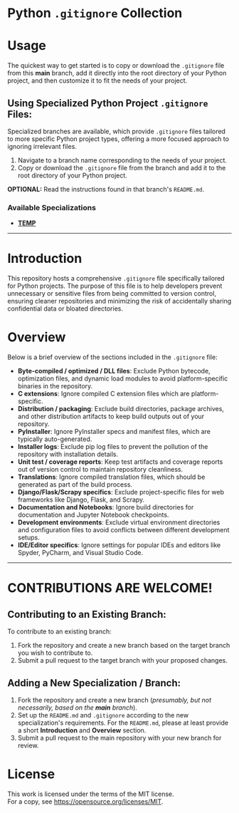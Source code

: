 # Python `.gitignore` Collection

# Usage

The quickest way to get started is to copy or download the `.gitignore` file from this **main** branch, add it directly into the root directory of your Python project, and then customize it to fit the needs of your project.

## Using Specialized Python Project `.gitignore` Files:

Specialized branches are available, which provide `.gitignore` files tailored to more specific Python project types, offering a more focused approach to ignoring irrelevant files.

1. Navigate to a branch name corresponding to the needs of your project.
2. Copy or download the `.gitignore` file from the branch and add it to the root directory of your Python project.

**OPTIONAL:** Read the instructions found in that branch's `README.md`.

### Available Specializations

- **[TEMP](LINK_GOES_HERE)**

---

# Introduction

This repository hosts a comprehensive `.gitignore` file specifically tailored for Python projects. The purpose of this file is to help developers prevent unnecessary or sensitive files from being committed to version control, ensuring cleaner repositories and minimizing the risk of accidentally sharing confidential data or bloated directories.

# Overview

Below is a brief overview of the sections included in the `.gitignore` file:

- **Byte-compiled / optimized / DLL files**: Exclude Python bytecode, optimization files, and dynamic load modules to avoid platform-specific binaries in the repository.
- **C extensions**: Ignore compiled C extension files which are platform-specific.
- **Distribution / packaging**: Exclude build directories, package archives, and other distribution artifacts to keep build outputs out of your repository.
- **PyInstaller**: Ignore PyInstaller specs and manifest files, which are typically auto-generated.
- **Installer logs**: Exclude pip log files to prevent the pollution of the repository with installation details.
- **Unit test / coverage reports**: Keep test artifacts and coverage reports out of version control to maintain repository cleanliness.
- **Translations**: Ignore compiled translation files, which should be generated as part of the build process.
- **Django/Flask/Scrapy specifics**: Exclude project-specific files for web frameworks like Django, Flask, and Scrapy.
- **Documentation and Notebooks**: Ignore build directories for documentation and Jupyter Notebook checkpoints.
- **Development environments**: Exclude virtual environment directories and configuration files to avoid conflicts between different development setups.
- **IDE/Editor specifics**: Ignore settings for popular IDEs and editors like Spyder, PyCharm, and Visual Studio Code.

---

# CONTRIBUTIONS ARE WELCOME!

## Contributing to an Existing Branch:

To contribute to an existing branch:

1. Fork the repository and create a new branch based on the target branch you wish to contribute to.
2. Submit a pull request to the target branch with your proposed changes.

## Adding a New Specialization / Branch:

1. Fork the repository and create a new branch (_presumably, but not necessarily, based on the **main** branch_).
2. Set up the `README.md` and `.gitignore` according to the new specialization's requirements. For the `README.md`, please at least provide a short **Introduction** and **Overview** section.
3. Submit a pull request to the main repository with your new branch for review.

# License

This work is licensed under the terms of the MIT license.  
For a copy, see <https://opensource.org/licenses/MIT>.
